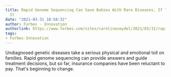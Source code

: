 ```yaml
---
title: Rapid Genome Sequencing Can Save Babies With Rare Diseases, If They Can Get
  It
date: "2021-03-31 10:58:32"
author: Forbes - Innovation
authorlink: https://www.forbes.com/sites/carolineseydel/2021/03/31/rapid-genome-sequencing-can-save-babies-with-rare-diseases-if-they-can-get-it/
tags:
- Forbes-Innovation
---
```

Undiagnosed genetic diseases take a serious physical and emotional toll on families. Rapid genome sequencing can provide answers and guide treatment decisions, but so far, insurance companies have been reluctant to pay. That's beginning to change.